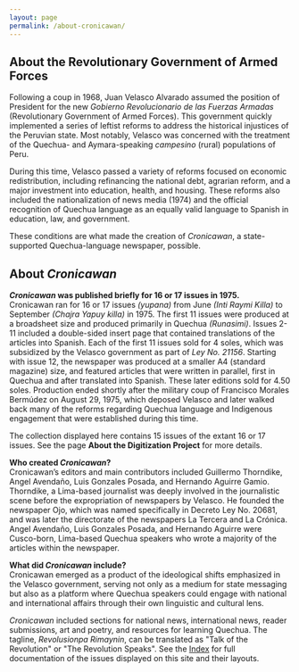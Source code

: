 ```yaml
---
layout: page
permalink: /about-cronicawan/
---
```

## About the Revolutionary Government of Armed Forces

Following a coup in 1968, Juan Velasco Alvarado assumed the position of President for the new _Gobierno Revolucionario de las Fuerzas Armadas_ (Revolutionary Government of Armed Forces). This government quickly implemented a series of leftist reforms to address the historical injustices of the Peruvian state. Most notably, Velasco was concerned with the treatment of the Quechua- and Aymara-speaking _campesino_ (rural) populations of Peru.

During this time, Velasco passed a variety of reforms focused on economic redistribution, including refinancing the national debt, agrarian reform, and a major investment into education, health, and housing. These reforms also included the nationalization of news media (1974) and the official recognition of Quechua language as an equally valid language to Spanish in education, law, and government.

These conditions are what made the creation of _Cronicawan_, a state-supported Quechua-language newspaper, possible. 

## About _Cronicawan_

**_Cronicawan_ was published briefly for 16 or 17 issues in 1975.**  
Cronicawan ran for 16 or 17 issues _(yupana)_ from June _(Inti Raymi Killa)_ to September _(Chajra Yapuy killa)_ in 1975. The first 11 issues were produced at a broadsheet size and produced primarily in Quechua _(Runasimi)_. Issues 2-11 included a double-sided insert page that contained translations of the articles into Spanish. Each of the first 11 issues sold for 4 soles, which was subsidized by the Velasco government as part of _Ley No. 21156_. Starting with issue 12, the newspaper was produced at a smaller A4 (standard magazine) size, and featured articles that were written in parallel, first in Quechua and after translated into Spanish. These later editions sold for 4.50 soles. Production ended shortly after the military coup of Francisco Morales Bermúdez on August 29, 1975, which deposed Velasco and later walked back many of the reforms regarding Quechua language and Indigenous engagement that were established during this time.

The collection displayed here contains 15 issues of the extant 16 or 17 issues. See the page **About the Digitization Project** for more details.

**Who created _Cronicawan_?**  
Cronicawan’s editors and main contributors included Guillermo Thorndike, Angel Avendaño, Luis Gonzales Posada, and Hernando Aguirre Gamio. Thorndike, a Lima-based journalist was deeply involved in the journalistic scene before the expropriation of newspapers by Velasco. He founded the newspaper Ojo, which was named specifically in Decreto Ley No. 20681, and was later the directorate of the newspapers La Tercera and La Crónica. Angel Avendaño, Luis Gonzales Posada, and Hernando Aguirre were Cusco-born, Lima-based Quechua speakers who wrote a majority of the articles within the newspaper. 

**What did _Cronicawan_ include?**  
Cronicawan emerged as a product of the ideological shifts emphasized in the Velasco government, serving not only as a medium for state messaging but also as a platform where Quechua speakers could engage with national and international affairs through their own linguistic and cultural lens. 

_Cronicawan_ included sections for national news, international news, reader submissions, art and poetry, and resources for learning Quechua. The tagline, _Revolusionpa Rimaynin_, can be translated as "Talk of the Revolution" or "The Revolution Speaks". See the <a href="/cronicawan-wax/index/">Index</a> for full documentation of the issues displayed on this site and their layouts.
